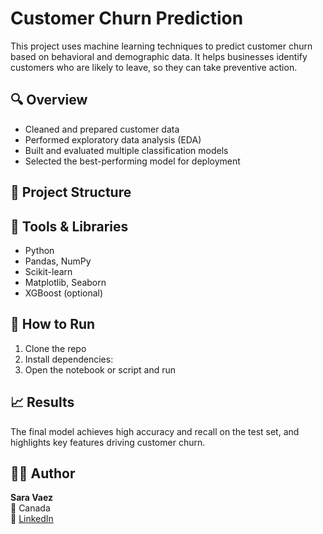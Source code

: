 # Customer Churn Prediction

This project uses machine learning techniques to predict customer churn based on behavioral and demographic data. It helps businesses identify customers who are likely to leave, so they can take preventive action.

## 🔍 Overview

- Cleaned and prepared customer data
- Performed exploratory data analysis (EDA)
- Built and evaluated multiple classification models
- Selected the best-performing model for deployment

## 📁 Project Structure


## 🧰 Tools & Libraries

- Python
- Pandas, NumPy
- Scikit-learn
- Matplotlib, Seaborn
- XGBoost (optional)

## 🚀 How to Run

1. Clone the repo
2. Install dependencies:
3. Open the notebook or script and run

## 📈 Results

The final model achieves high accuracy and recall on the test set, and highlights key features driving customer churn.

## 👩‍💻 Author

**Sara Vaez**  
📍 Canada  
🔗 [LinkedIn](https://www.linkedin.com/in/sara-vaez)

